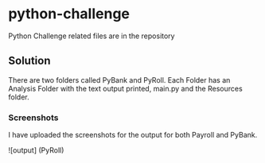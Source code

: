 # python-challenge
Python Challenge related files are in the repository

## Solution
There are two folders called PyBank and PyRoll. Each Folder has an Analysis Folder with the text output printed, main.py and the Resources folder.  

### Screenshots
I have uploaded the screenshots for the output for both Payroll and PyBank. 

![output] (PyRoll)
